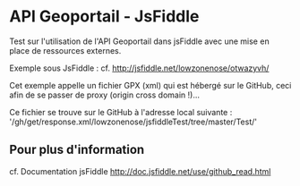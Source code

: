API Geoportail - JsFiddle
========================

Test sur l'utilisation de l'API Geoportail dans jsFiddle avec une mise en place de ressources externes.

Exemple sous JsFiddle :
cf. http://jsfiddle.net/lowzonenose/otwazyvh/

Cet exemple appelle un fichier GPX (xml) qui est hébergé sur le GitHub, ceci afin de se passer de proxy (origin cross domain !)...

Ce fichier se trouve sur le GitHub à l'adresse local suivante :
'/gh/get/response.xml/lowzonenose/jsfiddleTest/tree/master/Test/'

Pour plus d'information
-----------------------

cf. Documentation jsFiddle http://doc.jsfiddle.net/use/github_read.html
